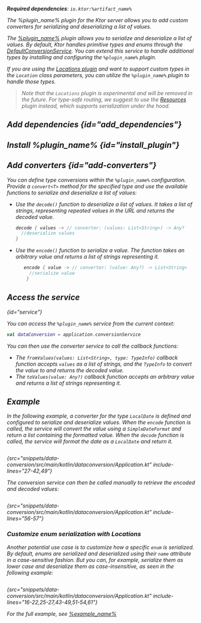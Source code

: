 [//]: # (title: Data conversion)

<var name="artifact_name" value="ktor-server-data-conversion"/>
<var name="package_name" value="io.ktor.server.plugins.dataconversion"/>
<var name="plugin_name" value="DataConversion"/>
<var name="example_name" value="data-conversion"/>

<tldr>
<include from="lib.topic" element-id="download_example"/>
<p>
<b>Required dependencies</b>: <code>io.ktor:%artifact_name%</code>
</p>
<include from="lib.topic" element-id="native_server_supported"/>
</tldr>

<link-summary>
The %plugin_name% plugin for the Ktor server allows you to add custom converters for serializing and deserializing a list of values.
</link-summary>

The [%plugin_name%](https://api.ktor.io/ktor-utils/io.ktor.util.converters/-data-conversion/index.html) plugin
allows you to serialize and deserialize a list of values. By default, Ktor handles primitive types and enums through the
[DefaultConversionService](https://api.ktor.io/ktor-utils/io.ktor.util.converters/-default-conversion-service/index.html).
You can extend this service to handle additional types by installing and configuring the `%plugin_name%` plugin.

If you are using the [Locations plugin](locations.md) and want to support
custom types in the `Location` class parameters, you can utilize the `%plugin_name%` plugin to handle those types.

> Note that the `Locations` plugin is experimental and will be removed in the future. For type-safe routing, we suggest
> to use the [Resources](type-safe-routing.md) plugin instead,
> which supports serialization under the hood.

## Add dependencies {id="add_dependencies"}

<include from="lib.topic" element-id="add_ktor_artifact_intro"/>
<include from="lib.topic" element-id="add_ktor_artifact"/>

## Install %plugin_name% {id="install_plugin"}

<include from="lib.topic" element-id="install_plugin"/>

## Add converters {id="add-converters"}

You can define type conversions within the `%plugin_name%` configuration. Provide a `convert<T>` method for the
specified type and use the available
functions to serialize and deserialize a list of values:

* Use the `decode()` function to deserialize a list of values. It takes a list of strings, representing
  repeated values in the URL and returns the decoded value.

  ```kotlin
  decode { values -> // converter: (values: List<String>) -> Any?
    //deserialize values
  }
  ```

* Use the `encode()` function to serialize a value. The function takes an arbitrary value and returns a list of
  strings representing it.

  ```kotlin
     encode { value -> // converter: (value: Any?) -> List<String>
       //serialize value
      }
  ```

## Access the service

{id="service"}

You can access the `%plugin_name%` service from the current context:

```kotlin
val dataConversion = application.conversionService
```

You can then use the converter service to call the callback functions:

* The `fromValues(values: List<String>, type: TypeInfo)` callback function accepts `values` as a list of strings, and
  the `TypeInfo` to convert the value to
  and returns the decoded value.
* The `toValues(value: Any?)` callback function accepts an arbitrary value and returns a list of strings representing
  it.

## Example

In the following example, a converter for the type `LocalDate` is defined and configured to serialize and deserialize
values. When the `encode` function is called, the service will convert the value using a `SimpleDateFormat` and return a
list containing the formatted value.
When the `decode` function is called, the service will format the date as a `LocalDate` and return it.

```kotlin
```

{src="snippets/data-conversion/src/main/kotlin/dataconversion/Application.kt" include-lines="27-42,49"}

The conversion service can then be called manually to retrieve the encoded and decoded values:

```kotlin
```

{src="snippets/data-conversion/src/main/kotlin/dataconversion/Application.kt" include-lines="56-57"}

### Customize enum serialization with Locations

Another potential use case is to customize how a specific `enum` is serialized.
By default, enums are serialized and deserialized using their `name` attribute in a case-sensitive fashion.
But you can, for example, serialize them as lower case and deserialize
them as case-insensitive, as seen in the following example:

```kotlin
```

{src="snippets/data-conversion/src/main/kotlin/dataconversion/Application.kt"
include-lines="16-22,25-27,43-49,51-54,61"}

For the full example,
see [%example_name%](https://github.com/ktorio/ktor-documentation/tree/%ktor_version%/codeSnippets/snippets/%example_name%)